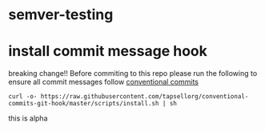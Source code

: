 # semver-testing

# install commit message hook

breaking change!! Before commiting to this repo please run the following to ensure all commit messages follow [conventional commits](https://www.conventionalcommits.org)

```
curl -o- https://raw.githubusercontent.com/tapsellorg/conventional-commits-git-hook/master/scripts/install.sh | sh
```

this is alpha